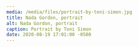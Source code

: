 ```yaml
---
media: /media/files/portrait-by-toni-simon.jpg
title: Nada Gordon, portrait
alt: Nada Gordon, portrait
caption: Portrait by Toni Simon
date: 2020-08-19 17:01:00 -0500
---
```

